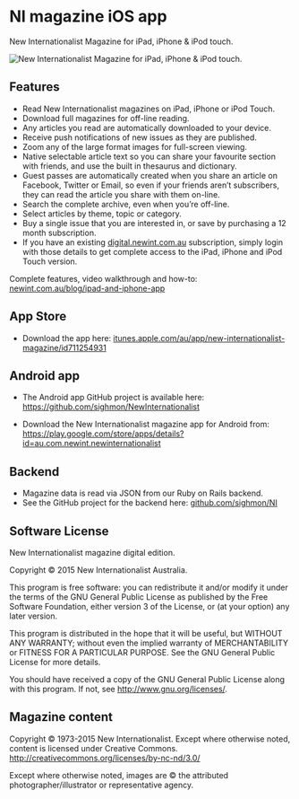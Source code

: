 NI magazine iOS app
===================

New Internationalist Magazine for iPad, iPhone & iPod touch.

![New Internationalist Magazine for iPad, iPhone & iPod touch.](http://nirailsapp.s3.amazonaws.com/uploads/ipad-iphone-ipod-580px@2x.jpg)

## Features
* Read New Internationalist magazines on iPad, iPhone or iPod Touch.
* Download full magazines for off-line reading.
* Any articles you read are automatically downloaded to your device.
* Receive push notifications of new issues as they are published.
* Zoom any of the large format images for full-screen viewing.
* Native selectable article text so you can share your favourite section with friends, and use the built in thesaurus and dictionary.
* Guest passes are automatically created when you share an article on Facebook, Twitter or Email, so even if your friends aren’t subscribers, they can read the article you share with them on-line.
* Search the complete archive, even when you’re off-line.
* Select articles by theme, topic or category.
* Buy a single issue that you are interested in, or save by purchasing a 12 month subscription.
* If you have an existing [digital.newint.com.au](https://digital.newint.com.au) subscription, simply login with those details to get complete access to the iPad, iPhone and iPod Touch version.

Complete features, video walkthrough and how-to: [newint.com.au/blog/ipad-and-iphone-app](http://www.newint.com.au/blog/ipad-and-iphone-app/)

## App Store
* Download the app here: [itunes.apple.com/au/app/new-internationalist-magazine/id711254931](https://itunes.apple.com/au/app/new-internationalist-magazine/id711254931)

## Android app

* The Android app GitHub project is available here: <https://github.com/sighmon/NewInternationalist>

* Download the New Internationalist magazine app for Android from: <https://play.google.com/store/apps/details?id=au.com.newint.newinternationalist>


## Backend
* Magazine data is read via JSON from our Ruby on Rails backend.
* See the GitHub project for the backend here: [github.com/sighmon/NI](https://github.com/sighmon/NI)

## Software License

New Internationalist magazine digital edition.

Copyright © 2015 New Internationalist Australia.

This program is free software: you can redistribute it and/or modify it under the terms of the GNU General Public License as published by the Free Software Foundation, either version 3 of the License, or (at your option) any later version.

This program is distributed in the hope that it will be useful, but WITHOUT ANY WARRANTY; without even the implied warranty of MERCHANTABILITY or FITNESS FOR A PARTICULAR PURPOSE.  See the GNU General Public License for more details.

You should have received a copy of the GNU General Public License along with this program.  If not, see <http://www.gnu.org/licenses/>.

## Magazine content

Copyright © 1973-2015 New Internationalist. Except where otherwise noted, content is licensed under Creative Commons. <http://creativecommons.org/licenses/by-nc-nd/3.0/>

Except where otherwise noted, images are © the attributed photographer/illustrator or representative agency.